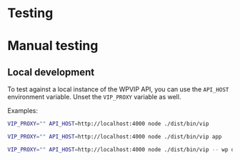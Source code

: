 # Testing

# Manual testing

## Local development

To test against a local instance of the WPVIP API, you can use the `API_HOST` environment variable. Unset the `VIP_PROXY` variable as well.

Examples:

```bash
VIP_PROXY="" API_HOST=http://localhost:4000 node ./dist/bin/vip

VIP_PROXY="" API_HOST=http://localhost:4000 node ./dist/bin/vip app

VIP_PROXY="" API_HOST=http://localhost:4000 node ./dist/bin/vip -- wp option get home
```
